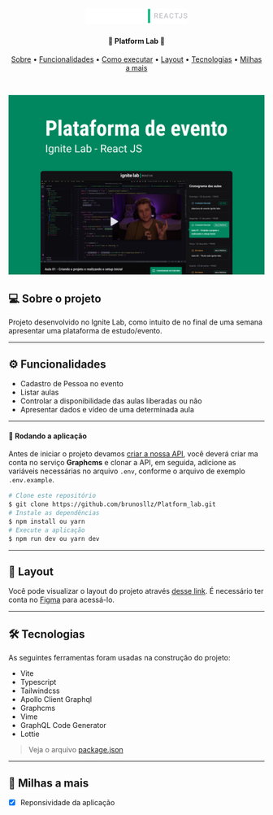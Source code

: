
<h1 align="center">
    <img alt="ignite-lab-react" title="#ignite-lab-react" src="https://raw.githubusercontent.com/BrunoSaibert/ignite-lab-react/main/src/assets/icon.png" width="200px" />
</h1>

<h4 align="center">
	🚧 Platform Lab 🚧
</h4>

<p align="center">
  <a href="#--sobre-o-projeto">Sobre</a> •
  <a href="#-%EF%B8%8F-funcionalidades">Funcionalidades</a> •
  <a href="#--como-executar-o-projeto">Como executar</a> •
  <a href="#--layout">Layout</a> •
  <a href="#--tecnologias">Tecnologias</a> •
  <a href="#--milhas-a-mais">Milhas a mais</a> 
</p>

<br/>

![](https://github.com/brunosllz/Platform_lab/blob/main/.github/cover.png)

## [](https://github.com/brunosllz/Platform_lab#--sobre-o-projeto) 💻 Sobre o projeto

Projeto desenvolvido no Ignite Lab, como intuito de no final de uma semana apresentar uma plataforma de estudo/evento.

---

## [](https://github.com/brunosllz/Platform_lab#-%EF%B8%8F-funcionalidades) ⚙️ Funcionalidades

- Cadastro de Pessoa no evento
- Listar aulas
- Controlar a disponibilidade das aulas liberadas ou não
- Apresentar dados e vídeo de uma determinada aula

---

#### 🧭 Rodando a aplicação

Antes de iniciar o projeto devamos [criar a nossa API](https://rseat.in/lab-graphcms), você deverá criar ma conta no serviço **Graphcms** e clonar a API, em seguida, adicione as variáveis necessárias no arquivo `.env`, conforme o arquivo de exemplo `.env.example`.

```bash
# Clone este repositório
$ git clone https://github.com/brunosllz/Platform_lab.git
# Instale as dependências
$ npm install ou yarn
# Execute a aplicação
$ npm run dev ou yarn dev

```

---

## [](https://github.com/brunosllz/Platform_lab#--layout) 🔖 Layout

Você pode visualizar o layout do projeto através [desse link](<https://www.figma.com/file/dNqlXm7FOBwQf14J5iXZ6l/Plataforma-de-evento---Ignite-Lab-(Community)?node-id=38%3A930>). É necessário ter conta no [Figma](http://figma.com/) para acessá-lo.

---

## [](https://github.com/brunosllz/Platform_lab#--tecnologias) 🛠 Tecnologias

As seguintes ferramentas foram usadas na construção do projeto:

- Vite
- Typescript
- Tailwindcss
- Apollo Client Graphql
- Graphcms
- Vime
- GraphQL Code Generator
- Lottie

> Veja o arquivo [package.json](https://github.com/brunosllz/Platform_lab/blob/main/package.json)
---

## [](https://github.com/brunosllz/Platform_lab#--milhas-a-mais) 🚀 Milhas a mais 

- [x] Reponsividade da aplicação

